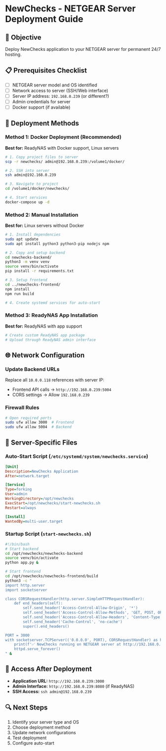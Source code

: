 # NewChecks - NETGEAR Server Deployment Guide

## 🎯 Objective
Deploy NewChecks application to your NETGEAR server for permanent 24/7 hosting.

## 📋 Prerequisites Checklist
- [ ] NETGEAR server model and OS identified
- [ ] Network access to server (SSH/Web interface)
- [ ] Server IP address: `192.168.0.239` (or different?)
- [ ] Admin credentials for server
- [ ] Docker support (if available)

## 🚀 Deployment Methods

### Method 1: Docker Deployment (Recommended)
**Best for:** ReadyNAS with Docker support, Linux servers

```bash
# 1. Copy project files to server
scp -r newchecks/ admin@192.168.0.239:/volume1/docker/

# 2. SSH into server
ssh admin@192.168.0.239

# 3. Navigate to project
cd /volume1/docker/newchecks/

# 4. Start services
docker-compose up -d
```

### Method 2: Manual Installation
**Best for:** Linux servers without Docker

```bash
# 1. Install dependencies
sudo apt update
sudo apt install python3 python3-pip nodejs npm

# 2. Copy and setup backend
cd newchecks-backend/
python3 -m venv venv
source venv/bin/activate
pip install -r requirements.txt

# 3. Setup frontend
cd ../newchecks-frontend/
npm install
npm run build

# 4. Create systemd services for auto-start
```

### Method 3: ReadyNAS App Installation
**Best for:** ReadyNAS with app support

```bash
# Create custom ReadyNAS app package
# Upload through ReadyNAS admin interface
```

## 🌐 Network Configuration

### Update Backend URLs
Replace all `10.0.0.118` references with server IP:
- Frontend API calls → `http://192.168.0.239:5004`
- CORS settings → Allow `192.168.0.239`

### Firewall Rules
```bash
# Open required ports
sudo ufw allow 3000  # Frontend
sudo ufw allow 5004  # Backend
```

## 🔧 Server-Specific Files

### Auto-Start Script (`/etc/systemd/system/newchecks.service`)
```ini
[Unit]
Description=NewChecks Application
After=network.target

[Service]
Type=forking
User=admin
WorkingDirectory=/opt/newchecks
ExecStart=/opt/newchecks/start-newchecks.sh
Restart=always

[Install]
WantedBy=multi-user.target
```

### Startup Script (`start-newchecks.sh`)
```bash
#!/bin/bash
# Start backend
cd /opt/newchecks/newchecks-backend
source venv/bin/activate
python app.py &

# Start frontend
cd /opt/newchecks/newchecks-frontend/build
python3 -c "
import http.server
import socketserver

class CORSRequestHandler(http.server.SimpleHTTPRequestHandler):
    def end_headers(self):
        self.send_header('Access-Control-Allow-Origin', '*')
        self.send_header('Access-Control-Allow-Methods', 'GET, POST, OPTIONS')
        self.send_header('Access-Control-Allow-Headers', 'Content-Type')
        self.send_header('Cache-Control', 'no-cache')
        super().end_headers()

PORT = 3000
with socketserver.TCPServer(('0.0.0.0', PORT), CORSRequestHandler) as httpd:
    print(f'✅ NewChecks running on NETGEAR server at http://192.168.0.239:{PORT}')
    httpd.serve_forever()
" &
```

## 📱 Access After Deployment
- **Application URL:** `http://192.168.0.239:3000`
- **Admin Interface:** `http://192.168.0.239:8080` (if ReadyNAS)
- **SSH Access:** `ssh admin@192.168.0.239`

## 🔍 Next Steps
1. Identify your server type and OS
2. Choose deployment method
3. Update network configurations
4. Test deployment
5. Configure auto-start 